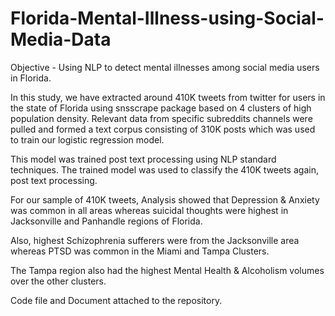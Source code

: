 # Florida-Mental-Illness-using-Social-Media-Data
Objective - Using NLP to detect mental illnesses among social media users in Florida.

In this study, we have extracted around 410K tweets from twitter for users in the state of Florida using snsscrape package based on 4 clusters of high population density. Relevant data from specific subreddits channels were pulled and formed a text corpus consisting of 310K posts which was used to train our logistic regression model.

This model was trained post text processing using NLP standard techniques. The trained model was used to classify the 410K tweets again, post text processing.

For our sample of 410K tweets, Analysis showed that Depression & Anxiety was common in all areas whereas suicidal thoughts were highest in Jacksonville and Panhandle regions of Florida.

Also, highest Schizophrenia sufferers were from the Jacksonville area whereas PTSD was common in the Miami and Tampa Clusters.

The Tampa region also had the highest Mental Health & Alcoholism volumes over the other clusters.

Code file and Document attached to the repository.

